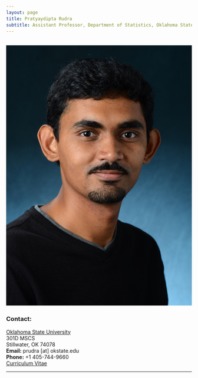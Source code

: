 ```yaml
---
layout: page
title: Pratyaydipta Rudra
subtitle: Assistant Professor, Department of Statistics, Oklahoma State University
---
```


<div class="container">
<div class="row">&nbsp;</div>
<div class="row">
	<div class="col-md-3"><a class="thumb" href="#">
		<img src="img/headshot1.jpg" class="img-responsive" alt="Pratyaydipta Rudra"/></a>
	</div>
	<div class="col-md-6">
	<h3>Contact:</h3>
		<p> <a href = "http://statistics.okstate.edu", target = "_blank> Department of Statistics</a> <br>
		<a href="https://go.okstate.edu/"> Oklahoma State University </a> <br>
		301D MSCS <br>
		Stillwater, OK 74078 <br>
		<strong>Email:</strong> prudra [at] okstate.edu <br>
		<strong>Phone:</strong> +1 405-744-9660 <br>
		<a href = "http://statistics.okstate.edu/images/documents/CV_PratyaydiptaRudra.pdf"> Curriculum Vitae </a>
		</p>
	</div>
</div>
	
<hr>
	

	


		

     








